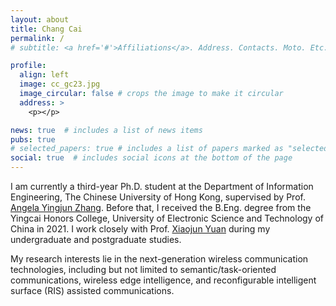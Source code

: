 ```yaml
---
layout: about
title: Chang Cai
permalink: /
# subtitle: <a href='#'>Affiliations</a>. Address. Contacts. Moto. Etc.

profile:
  align: left
  image: cc_gc23.jpg
  image_circular: false # crops the image to make it circular
  address: >
    <p></p>

news: true  # includes a list of news items
pubs: true
# selected_papers: true # includes a list of papers marked as "selected={true}"
social: true  # includes social icons at the bottom of the page
---
```

 
 <!-- <br > -->

I am currently a third-year Ph.D. student at the Department of Information Engineering, The Chinese University of Hong Kong, supervised by Prof. [Angela Yingjun Zhang](https://staff.ie.cuhk.edu.hk/~yjzhang/). Before that, I received the B.Eng. degree from the Yingcai Honors College, University of Electronic Science and Technology of China in 2021. 
I work closely with Prof. [Xiaojun Yuan](https://scholar.google.com.hk/citations?user=o6W_m00AAAAJ&hl=en) during my undergraduate and postgraduate studies.

<!-- , supervised by Prof. [Xiaojun Yuan](https://scholar.google.com.hk/citations?user=o6W_m00AAAAJ&hl=en). -->

<!-- I also work closely with Prof. [Xiaojun Yuan](https://scholar.google.com.hk/citations?user=o6W_m00AAAAJ&hl=en) during my postgraduate and undergraduate studies. -->

My research interests lie in the next-generation wireless communication technologies, including but not limited to semantic/task-oriented communications, wireless edge intelligence, and reconfigurable intelligent surface (RIS) assisted communications.

<!-- Since 2022, I have been serving as the Managing Editor of the [IEEE Open Journal of the Communications Society (OJ-COMS)](https://www.comsoc.org/publications/journals/ieee-ojcoms). IEEE OJ-COMS is the Gold Open Access Journal of IEEE ComSoc. It started to operate in 2019, and received its debut impact factor of 7.9 in 2023! -->

<!-- , which is the Gold Open Access Journal of IEEE ComSoc. -->

<!-- . IEEE OJ-COMS is the Gold Open Access Journal of IEEE ComSoc. It started to operate in Fall 2019, and has been already accepted for Scopus. -->

<!-- IEEE OJ-COMS offers a rapid review cycle for high quality articles covering all aspects of communications and networking. -->

<!-- I am also helping to run the WeChat Account [@IEEE_OJCOMS](https://mp.weixin.qq.com/s/aY6VfkoohUiArpe72GSCuw). Thanks for following! -->

<!-- , assisting the Editor-in-Chief in editorial services.  -->